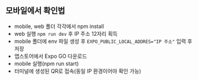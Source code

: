 ## 모바일에서 확인법

- mobile, web 폴더 각각에서 npm install
- web 실행 `npm run dev` 후 IP 주소 12자리 획득
- mobile 폴더에 env 파일 생성 후 `EXPO_PUBLIC_LOCAL_ADDRES="IP 주소"` 입력 후 저장
- 앱스토어에서 Expo GO 다운로드
- mobile 실행(npm run start)
- 터미널에 생성된 QR로 접속(동일 IP 환경이어야 확인 가능)
